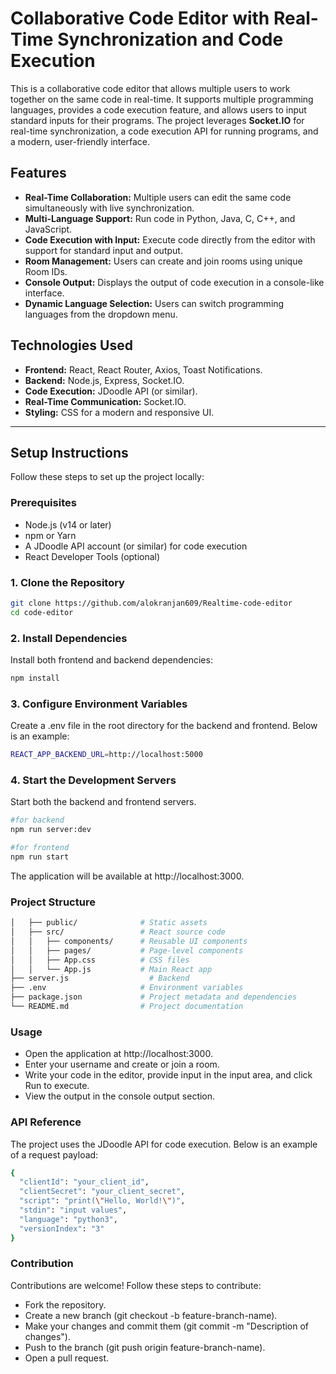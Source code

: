 # Collaborative Code Editor with Real-Time Synchronization and Code Execution

This is a collaborative code editor that allows multiple users to work together on the same code in real-time. It supports multiple programming languages, provides a code execution feature, and allows users to input standard inputs for their programs. The project leverages **Socket.IO** for real-time synchronization, a code execution API for running programs, and a modern, user-friendly interface.

## Features

- **Real-Time Collaboration:** Multiple users can edit the same code simultaneously with live synchronization.
- **Multi-Language Support:** Run code in Python, Java, C, C++, and JavaScript.
- **Code Execution with Input:** Execute code directly from the editor with support for standard input and output.
- **Room Management:** Users can create and join rooms using unique Room IDs.
- **Console Output:** Displays the output of code execution in a console-like interface.
- **Dynamic Language Selection:** Users can switch programming languages from the dropdown menu.

## Technologies Used

- **Frontend:** React, React Router, Axios, Toast Notifications.
- **Backend:** Node.js, Express, Socket.IO.
- **Code Execution:** JDoodle API (or similar).
- **Real-Time Communication:** Socket.IO.
- **Styling:** CSS for a modern and responsive UI.

---

## Setup Instructions

Follow these steps to set up the project locally:

### Prerequisites

- Node.js (v14 or later)
- npm or Yarn
- A JDoodle API account (or similar) for code execution
- React Developer Tools (optional)

### 1. Clone the Repository

```bash
git clone https://github.com/alokranjan609/Realtime-code-editor
cd code-editor
```
### 2. Install Dependencies
Install both frontend and backend dependencies:
```bash
npm install
```
### 3. Configure Environment Variables
Create a .env file in the root directory for the backend and frontend. Below is an example:
```bash
REACT_APP_BACKEND_URL=http://localhost:5000
```
### 4. Start the Development Servers
Start both the backend and frontend servers.
```bash
#for backend
npm run server:dev
```
```bash
#for frontend
npm run start
```
The application will be available at http://localhost:3000.

### Project Structure
```bash              
│   ├── public/              # Static assets
│   ├── src/                 # React source code
│   │   ├── components/      # Reusable UI components
│   │   ├── pages/           # Page-level components
│   │   ├── App.css          # CSS files
│   │   └── App.js           # Main React app
├── server.js                  # Backend
├── .env                     # Environment variables
├── package.json             # Project metadata and dependencies
└── README.md                # Project documentation
```
### Usage
- Open the application at http://localhost:3000.
- Enter your username and create or join a room.
- Write your code in the editor, provide input in the input area, and click Run to execute.
- View the output in the console output section.

### API Reference
The project uses the JDoodle API for code execution. Below is an example of a request payload:
```bash
{
  "clientId": "your_client_id",
  "clientSecret": "your_client_secret",
  "script": "print(\"Hello, World!\")",
  "stdin": "input values",
  "language": "python3",
  "versionIndex": "3"
}
```
### Contribution
Contributions are welcome! Follow these steps to contribute:
- Fork the repository.
- Create a new branch (git checkout -b feature-branch-name).
- Make your changes and commit them (git commit -m "Description of changes").
- Push to the branch (git push origin feature-branch-name).
- Open a pull request.



